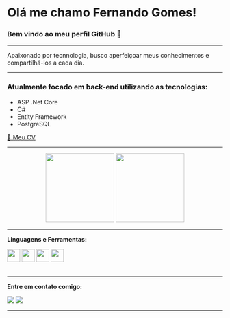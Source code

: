 # Olá me chamo Fernando Gomes! 
### Bem vindo ao meu perfil GitHub 👋

---
Apaixonado por tecnnologia, busco aperfeiçoar meus conhecimentos e compartilhá-los a cada dia.

---
### Atualmente focado em back-end utilizando as tecnologias:
- ASP .Net Core
- C#
- Entity Framework
- PostgreSQL

<a href="https://github.com/fgom-dev/fgom-dev/blob/main/assets/FernandoCV.pdf" target="_blank">📜 Meu CV</a>

---

<p align="center"> 
  <img height="160" src="https://github-readme-stats.vercel.app/api?username=fgom-dev&show_icons=true&theme=radical" /> 
  <img height="160" src="https://github-readme-stats.vercel.app/api/top-langs/?username=fgom-dev&layout=compact&theme=radical" /> 
</p>

---

**Linguagens e Ferramentas:**  

<!---
<a href="https://nodejs.org/en/docs/" title="NodeJS" alt="NodeJS" target="_blank"><img height="30" src="https://cdn.jsdelivr.net/gh/devicons/devicon/icons/nodejs/nodejs-plain.svg" /></a>
<a href="https://expressjs.com/" title="Express" alt="Express" target="_blank"><img height="30" src="https://cdn.jsdelivr.net/gh/devicons/devicon/icons/express/express-original.svg" /></a>
<a href="https://developer.mozilla.org/pt-BR/docs/Web/JavaScript" title="Javascript" alt="Javascript" target="_blank"><img height="30" src="https://cdn.jsdelivr.net/gh/devicons/devicon/icons/javascript/javascript-plain.svg" /></a>
<a href="https://www.typescriptlang.org/" title="Typescript" alt="Typescript" target="_blank"><img height="30" src="https://cdn.jsdelivr.net/gh/devicons/devicon/icons/typescript/typescript-plain.svg" /></a>
<a href="https://www.prisma.io/" title="Prisma" alt="Prisma" target="_blank"><img height="30" src="https://github.com/fgom-dev/fgom-dev/blob/main/assets/prismaLogo.svg" /></a>
-->         
          
<a href="https://learn.microsoft.com/pt-br/dotnet/core/introduction" title="dotNet Core" alt="dotNet Core" target="_blank"><img height="30" src="https://cdn.jsdelivr.net/gh/devicons/devicon/icons/dotnetcore/dotnetcore-original.svg" /></a>
<a href="https://learn.microsoft.com/pt-br/dotnet/csharp/tour-of-csharp/" title="C#" alt="C Sharp" target="_blank"><img height="30" src="https://cdn.jsdelivr.net/gh/devicons/devicon/icons/csharp/csharp-plain.svg" /></a>
<a href="https://angular.io/" title="Angular" alt="Angular" target="_blank"><img height="30" src="https://cdn.jsdelivr.net/gh/devicons/devicon/icons/angularjs/angularjs-plain.svg" /></a>
<a href="https://www.typescriptlang.org/" title="Typescript" alt="Typescript" target="_blank"><img height="30" src="https://cdn.jsdelivr.net/gh/devicons/devicon/icons/typescript/typescript-plain.svg" /></a>
</br></br>

---

**Entre em contato comigo:**

<a href = "mailto:fnd.gomes02@gmail.com"><img src="https://img.shields.io/badge/-Gmail-%23333?style=for-the-badge&logo=gmail&logoColor=white" target="_blank"></a>
<a href="https://www.linkedin.com/in/fernando-pereira-7172a6151/" target="_blank"><img src="https://img.shields.io/badge/-LinkedIn-%230077B5?style=for-the-badge&logo=linkedin&logoColor=white" target="_blank"></a> 

---



<!---
![Snake animation](https://github.com/fgom-dev/fgom-dev/blob/output/github-contribution-grid-snake.svg)
-->
          
